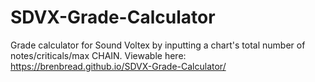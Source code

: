 # SDVX-Grade-Calculator
Grade calculator for Sound Voltex by inputting a chart's total number of notes/criticals/max CHAIN.
Viewable here: https://brenbread.github.io/SDVX-Grade-Calculator/

